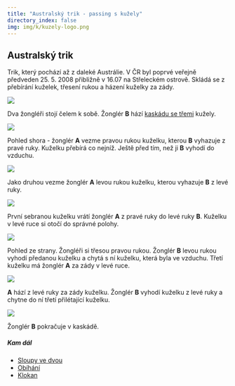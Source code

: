 ```yaml
---
title: "Australský trik - passing s kužely"
directory_index: false
img: img/k/kuzely-logo.png
---
```


## Australský trik


Trik, který pochází až z daleké Austrálie. V ČR byl poprvé veřejně předveden 25. 5. 2008 přibližně v 16.07 na Střeleckém ostrově. Skládá se z přebírání kuželek, třesení rukou a házení kuželky za zády.

![](img/a/australiea.png)

Dva žongléři stojí čelem k sobě. Žonglér **B** hází <a href="/kuzely/3/kaskada.html" title="Trik se třemi kužely.">kaskádu se třemi</a> kužely.

![](img/a/australieb.png)

Pohled shora - žonglér **A** vezme pravou rukou kuželku, kterou **B** vyhazuje z pravé ruky. Kuželku přebírá co nejníž. Ještě před tím, než ji **B** vyhodí do vzduchu.

![](img/a/australiec.png)

Jako druhou vezme žonglér **A** levou rukou kuželku, kterou vyhazuje **B** z levé ruky.

![](img/a/australied.png)

První sebranou kuželku vrátí žonglér **A** z pravé ruky do levé ruky **B**. Kuželku v levé ruce si otočí do správné polohy.

![](img/a/australiee.png)

Pohled ze strany. Žongléři si třesou pravou rukou. Žonglér **B** levou rukou vyhodí předanou kuželku a chytá s ní kuželku, která byla ve vzduchu. Třetí kuželku má žonglér **A** za zády v levé ruce.

![](img/a/australief.png)

**A** hází z levé ruky za zády kuželku. Žonglér **B** vyhodí kuželku z levé ruky a chytne do ní třetí přilétající kuželku.

![](img/a/australiea.png)

Žonglér **B** pokračuje v kaskádě.



##### Kam dál

- [Sloupy ve dvou](/kuzely/passing/sloupy.html "Dva žongléři a čtyři kužely")
- [Obíhání](/kuzely/passing/runarounds.html "Obíhačka se třemi kužely")
- [Klokan](/micky/3/klokan.html "Snadný a velmi efektní trik s míčky")
